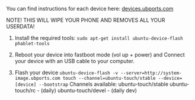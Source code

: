 You can find instructions for each device here: [devices.ubports.com](https://devices.ubports.com)

NOTE! THIS WILL WIPE YOUR PHONE AND REMOVES ALL YOUR USERDATA!

1. Install the required tools:
```sudo apt-get install ubuntu-device-flash phablet-tools```

2. Reboot your device into fastboot mode (vol up + power) and Connect your device with an USB cable to your computer.

3. Flash your device
```ubuntu-device-flash -v --server=http://system-image.ubports.com touch --channel=ubuntu-touch/stable --device=[device] --bootstrap```
Channels available: ubuntu-touch/stable ubuntu-touch/rc - (daily) ubuntu-touch/devel - (daily dev)